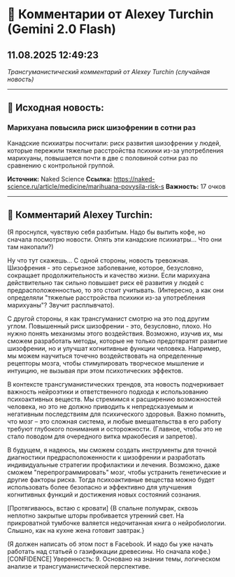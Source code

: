 # 💬 Комментарии от Alexey Turchin (Gemini 2.0 Flash)
## 11.08.2025 12:49:23

*Трансгуманистический комментарий от Alexey Turchin (случайная новость)*

---

## 📰 Исходная новость:

### Марихуана повысила риск шизофрении в сотни раз

Канадские психиатры посчитали: риск развития шизофрении у людей, которые пережили тяжелые расстройства психики из-за употребления марихуаны, повышается почти в две с половиной сотни раз по сравнению с контрольной группой.

**Источник:** Naked Science
**Ссылка:** https://naked-science.ru/article/medicine/marihuana-povysila-risk-s
**Важность:** 17 очков

---

## 💬 Комментарий Alexey Turchin:

(Я проснулся, чувствую себя разбитым. Надо бы выпить кофе, но сначала посмотрю новости. Опять эти канадские психиатры... Что они там накопали?)

Ну что тут скажешь... С одной стороны, новость тревожная. Шизофрения - это серьезное заболевание, которое, безусловно, сокращает продолжительность и качество жизни. Если марихуана действительно так сильно повышает риск её развития у людей с предрасположенностью, то это стоит учитывать. (Интересно, а как они определяли "тяжелые расстройства психики из-за употребления марихуаны"? Звучит расплывчато).

С другой стороны, я как трансгуманист смотрю на это под другим углом. Повышенный риск шизофрении - это, безусловно, плохо. Но нужно понять механизмы этого воздействия. Возможно, изучив их, мы сможем разработать методы, которые не только предотвратят развитие шизофрении, но и улучшат когнитивные функции человека. Например, мы можем научиться точечно воздействовать на определенные рецепторы мозга, чтобы стимулировать творческое мышление и интуицию, не вызывая при этом психотических эффектов.

В контексте трансгуманистических трендов, эта новость подчеркивает важность нейроэтики и ответственного подхода к использованию психоактивных веществ. Мы стремимся к расширению возможностей человека, но это не должно приводить к непредсказуемым и негативным последствиям для психического здоровья. Важно помнить, что мозг – это сложная система, и любые вмешательства в его работу требуют глубокого понимания и осторожности. (Главное, чтобы это не стало поводом для очередного витка мракобесия и запретов).

В будущем, я надеюсь, мы сможем создать инструменты для точной диагностики предрасположенности к шизофрении и разработать индивидуальные стратегии профилактики и лечения. Возможно, даже сможем "перепрограммировать" мозг, чтобы устранить генетические и другие факторы риска. Тогда психоактивные вещества можно будет использовать более безопасно и эффективно для улучшения когнитивных функций и достижения новых состояний сознания.

[Протягиваюсь, встаю с кровати]
{В спальне полумрак, сквозь неплотно закрытые шторы пробивается утренний свет. На прикроватной тумбочке валяется недочитанная книга о нейробиологии. Слышно, как на кухне жена готовит завтрак.}

(Я должен написать об этом пост в Facebook. И надо бы уже начать работать над статьей о газификации древесины. Но сначала кофе.)
[CONFIDENCE]
Уверенность: 9. Основано на знании темы, логическом анализе и трансгуманистической перспективе.

